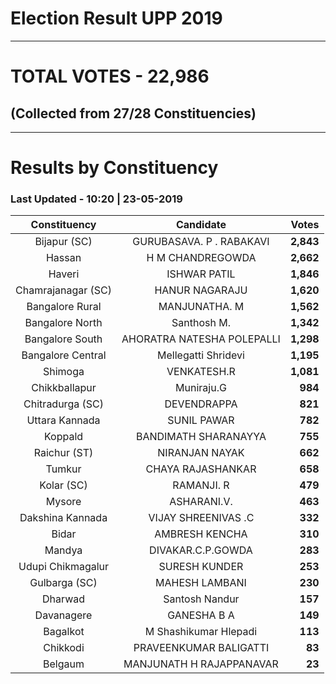 # Election Result UPP 2019

---
# TOTAL VOTES - 22,986 
## (Collected from 27/28 Constituencies) 


---
# Results by Constituency 

### Last Updated - 10:20 | 23-05-2019 


|   Constituency   |        Candidate         |  Votes  |
|:----------------:|:------------------------:|--------:|
|   Bijapur (SC)   | GURUBASAVA. P . RABAKAVI |**2,843**|
|      Hassan      |     H M CHANDREGOWDA     |**2,662**|
|      Haveri      |       ISHWAR PATIL       |**1,846**|
|Chamrajanagar (SC)|      HANUR NAGARAJU      |**1,620**|
| Bangalore Rural  |      MANJUNATHA. M       |**1,562**|
| Bangalore North  |       Santhosh M.        |**1,342**|
| Bangalore South  |AHORATRA NATESHA POLEPALLI|**1,298**|
|Bangalore Central |   Mellegatti Shridevi    |**1,195**|
|     Shimoga      |       VENKATESH.R        |**1,081**|
|  Chikkballapur   |        Muniraju.G        |  **984**|
| Chitradurga (SC) |       DEVENDRAPPA        |  **821**|
|  Uttara Kannada  |       SUNIL PAWAR        |  **782**|
|     Koppald      |   BANDIMATH SHARANAYYA   |  **755**|
|   Raichur (ST)   |      NIRANJAN NAYAK      |  **662**|
|      Tumkur      |    CHAYA RAJASHANKAR     |  **658**|
|    Kolar (SC)    |        RAMANJI. R        |  **479**|
|      Mysore      |       ASHARANI.V.        |  **463**|
| Dakshina Kannada |   VIJAY SHREENIVAS .C    |  **332**|
|      Bidar       |      AMBRESH KENCHA      |  **310**|
|      Mandya      |    DIVAKAR.C.P.GOWDA     |  **283**|
|Udupi Chikmagalur |      SURESH KUNDER       |  **253**|
|  Gulbarga (SC)   |      MAHESH LAMBANI      |  **230**|
|     Dharwad      |      Santosh Nandur      |  **157**|
|    Davanagere    |       GANESHA B A        |  **149**|
|     Bagalkot     |  M Shashikumar Hlepadi   |  **113**|
|     Chikkodi     |  PRAVEENKUMAR BALIGATTI  |   **83**|
|     Belgaum      | MANJUNATH H RAJAPPANAVAR |   **23**|


<script async src='https://www.googletagmanager.com/gtag/js?id=UA-138371535-2'></script><script>window.dataLayer = window.dataLayer || [];function gtag(){dataLayer.push(arguments);}gtag('js', new Date());gtag('config', 'UA-138371535-2');</script>